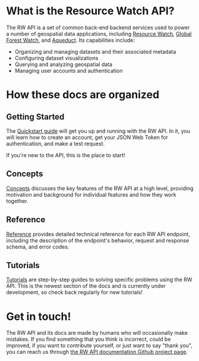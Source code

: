 # What is the Resource Watch API?

The RW API is a set of common back-end backend services used to power a number of geospatial data applications, including [Resource Watch](https://resourcewatch.org/), [Global Forest Watch](https://globalforestwatch.org/), and [Aqueduct](https://aqueduct.wri.org). Its capabilities include:

  - Organizing and managing datasets and their associated metadata
  - Configuring dataset visualizations
  - Querying and analyzing geospatial data
  - Managing user accounts and authentication


# How these docs are organized

## Getting Started

The [Quickstart guide](/quickstart.html) will get you up and running with the RW API. In it, you will learn how to create an account, get your JSON Web Token for authentication, and make a test request.
  
If you're new to the API, this is the place to start!

## Concepts

[Concepts](/concepts.html) discusses the key features of the RW API at a high level, providing motivation and background for individual features and how they work together.

## Reference

[Reference](/reference.html) provides detailed technical reference for each RW API endpoint, including the description of the endpoint's behavior, request and response schema, and error codes.

## Tutorials

[Tutorials](/tutorials.html) are step-by-step guides to solving specific problems using the RW API. This is the newest section of the docs and is currently under development, so check back regularly for new tutorials!

# Get in touch!

The RW API and its docs are made by humans who will occasionally make mistakes. If you find something that you think is incorrect, could be improved, if you want to contribute yourself, or just want to say "thank you", you can reach us through [the RW API documentation Github project page](https://github.com/resource-watch/doc-api).